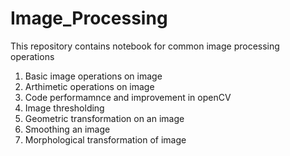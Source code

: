 # Image_Processing
This repository contains notebook for common image processing operations

1. Basic image operations on image
2. Arthimetic operations on image
3. Code performamnce and improvement in openCV
4. Image thresholding
5. Geometric transformation on an image
6. Smoothing an image
7. Morphological transformation of image
